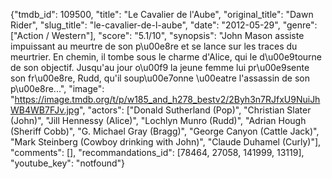{"tmdb_id": 109500, "title": "Le Cavalier de l'Aube", "original_title": "Dawn Rider", "slug_title": "le-cavalier-de-l-aube", "date": "2012-05-29", "genre": ["Action / Western"], "score": "5.1/10", "synopsis": "John Mason assiste impuissant au meurtre de son p\u00e8re et se lance sur les traces du meurtrier. En chemin, il tombe sous le charme d'Alice, qui le d\u00e9tourne de son objectif. Jusqu'au jour o\u00f9 la jeune femme lui pr\u00e9sente son fr\u00e8re, Rudd, qu'il soup\u00e7onne \u00eatre l'assassin de son p\u00e8re...", "image": "https://image.tmdb.org/t/p/w185_and_h278_bestv2/2Byh3n7RJfxU9NuiJhWB4WB7FJv.jpg", "actors": ["Donald Sutherland (Pop)", "Christian Slater (John)", "Jill Hennessy (Alice)", "Lochlyn Munro (Rudd)", "Adrian Hough (Sheriff Cobb)", "G. Michael Gray (Bragg)", "George Canyon (Cattle Jack)", "Mark Steinberg (Cowboy drinking with John)", "Claude Duhamel (Curly)"], "comments": [], "recommandations_id": [78464, 27058, 141999, 13119], "youtube_key": "notfound"}